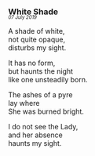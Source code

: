### White Shade
<p style="margin:0; margin-top: -1.25rem">
  <em>
    <small><small>07 July 2019</small></small>
  </em>
</p>

A shade of white,  
not quite opaque,  
disturbs my sight.

It has no form,  
but haunts the night  
like one unsteadily born.

The ashes of a pyre  
lay where  
She was burned bright.

I do not see the Lady,  
and her absence   
haunts my sight.
